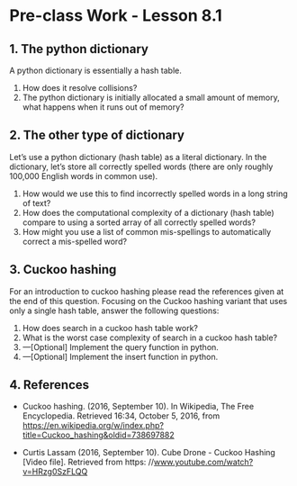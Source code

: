 # Pre-class Work - Lesson 8.1

## 1. The python dictionary

A python dictionary is essentially a hash table.
1. How does it resolve collisions?
2. The python dictionary is initially allocated a small amount of memory, what happens when it runs out of memory?

## 2. The other type of dictionary

Let’s use a python dictionary (hash table) as a literal dictionary. In the dictionary, let’s store all correctly spelled
words (there are only roughly 100,000 English words in common use).
1. How would we use this to find incorrectly spelled words in a long string of text?
2. How does the computational complexity of a dictionary (hash table) compare to using a sorted array of all
correctly spelled words?
3. How might you use a list of common mis-spellings to automatically correct a mis-spelled word?

## 3. Cuckoo hashing

For an introduction to cuckoo hashing please read the references given at the end of this question. Focusing on the
Cuckoo hashing variant that uses only a single hash table, answer the following questions:
1. How does search in a cuckoo hash table work?
2. What is the worst case complexity of search in a cuckoo hash table?
3. —[Optional] Implement the query function in python.
4. —[Optional] Implement the insert function in python.

## 4. References

* Cuckoo hashing. (2016, September 10). In Wikipedia, The Free Encyclopedia. Retrieved 16:34, October 5,
2016, from https://en.wikipedia.org/w/index.php?title=Cuckoo_hashing&oldid=738697882

* Curtis Lassam (2016, September 10). Cube Drone - Cuckoo Hashing [Video file]. Retrieved from https:
//www.youtube.com/watch?v=HRzg0SzFLQQ